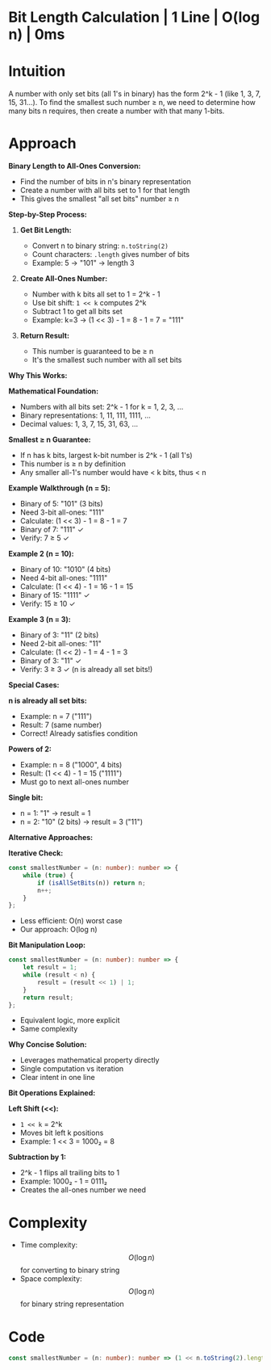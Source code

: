 # Bit Length Calculation | 1 Line | O(log n) | 0ms

# Intuition
A number with only set bits (all 1's in binary) has the form 2^k - 1 (like 1, 3, 7, 15, 31...). To find the smallest such number ≥ n, we need to determine how many bits n requires, then create a number with that many 1-bits.

# Approach
**Binary Length to All-Ones Conversion:**
- Find the number of bits in n's binary representation
- Create a number with all bits set to 1 for that length
- This gives the smallest "all set bits" number ≥ n

**Step-by-Step Process:**

1. **Get Bit Length:**
   - Convert n to binary string: `n.toString(2)`
   - Count characters: `.length` gives number of bits
   - Example: 5 → "101" → length 3

2. **Create All-Ones Number:**
   - Number with k bits all set to 1 = 2^k - 1
   - Use bit shift: `1 << k` computes 2^k
   - Subtract 1 to get all bits set
   - Example: k=3 → (1 << 3) - 1 = 8 - 1 = 7 = "111"

3. **Return Result:**
   - This number is guaranteed to be ≥ n
   - It's the smallest such number with all set bits

**Why This Works:**

**Mathematical Foundation:**
- Numbers with all bits set: 2^k - 1 for k = 1, 2, 3, ...
- Binary representations: 1, 11, 111, 1111, ...
- Decimal values: 1, 3, 7, 15, 31, 63, ...

**Smallest ≥ n Guarantee:**
- If n has k bits, largest k-bit number is 2^k - 1 (all 1's)
- This number is ≥ n by definition
- Any smaller all-1's number would have < k bits, thus < n

**Example Walkthrough (n = 5):**

- Binary of 5: "101" (3 bits)
- Need 3-bit all-ones: "111"
- Calculate: (1 << 3) - 1 = 8 - 1 = 7
- Binary of 7: "111" ✓
- Verify: 7 ≥ 5 ✓

**Example 2 (n = 10):**

- Binary of 10: "1010" (4 bits)
- Need 4-bit all-ones: "1111"
- Calculate: (1 << 4) - 1 = 16 - 1 = 15
- Binary of 15: "1111" ✓
- Verify: 15 ≥ 10 ✓

**Example 3 (n = 3):**

- Binary of 3: "11" (2 bits)
- Need 2-bit all-ones: "11"
- Calculate: (1 << 2) - 1 = 4 - 1 = 3
- Binary of 3: "11" ✓
- Verify: 3 ≥ 3 ✓ (n is already all set bits!)

**Special Cases:**

**n is already all set bits:**
- Example: n = 7 ("111")
- Result: 7 (same number)
- Correct! Already satisfies condition

**Powers of 2:**
- Example: n = 8 ("1000", 4 bits)
- Result: (1 << 4) - 1 = 15 ("1111")
- Must go to next all-ones number

**Single bit:**
- n = 1: "1" → result = 1
- n = 2: "10" (2 bits) → result = 3 ("11")

**Alternative Approaches:**

**Iterative Check:**
```typescript
const smallestNumber = (n: number): number => {
    while (true) {
        if (isAllSetBits(n)) return n;
        n++;
    }
};
```
- Less efficient: O(n) worst case
- Our approach: O(log n)

**Bit Manipulation Loop:**
```typescript
const smallestNumber = (n: number): number => {
    let result = 1;
    while (result < n) {
        result = (result << 1) | 1;
    }
    return result;
};
```
- Equivalent logic, more explicit
- Same complexity

**Why Concise Solution:**
- Leverages mathematical property directly
- Single computation vs iteration
- Clear intent in one line

**Bit Operations Explained:**

**Left Shift (<<):**
- `1 << k` = 2^k
- Moves bit left k positions
- Example: 1 << 3 = 1000₂ = 8

**Subtraction by 1:**
- 2^k - 1 flips all trailing bits to 1
- Example: 1000₂ - 1 = 0111₂
- Creates the all-ones number we need

# Complexity
- Time complexity: $$O(\log n)$$ for converting to binary string
- Space complexity: $$O(\log n)$$ for binary string representation

# Code
```typescript
const smallestNumber = (n: number): number => (1 << n.toString(2).length) - 1;
```